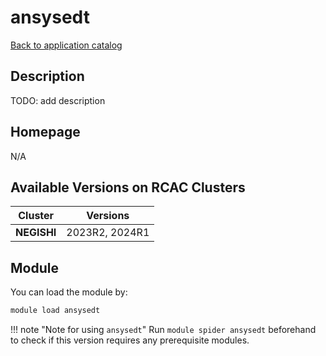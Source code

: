 # ansysedt

[Back to application catalog](../app_catalog.md)

## Description

TODO: add description

## Homepage

N/A

## Available Versions on RCAC Clusters

|Cluster|Versions|
|---|---|
**NEGISHI**|2023R2, 2024R1

## Module

You can load the module by:

```bash
module load ansysedt
```

!!! note "Note for using `ansysedt`"
    Run `module spider ansysedt` beforehand to check if this version requires any prerequisite modules.
